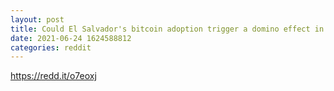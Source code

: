 ```yaml
--- 
layout: post 
title: Could El Salvador's bitcoin adoption trigger a domino effect in Latin America? 
date: 2021-06-24 1624588812 
categories: reddit 
--- 
```

https://redd.it/o7eoxj